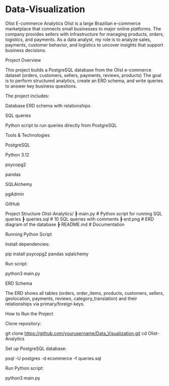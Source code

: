 # Data-Visualization
Olist E-commerce Analytics
Olist is a large Brazilian e-commerce marketplace that connects small businesses to major online platforms. The company provides sellers with infrastructure for managing products, orders, logistics, and payments.
As a data analyst, my role is to analyze sales, payments, customer behavior, and logistics to uncover insights that support business decisions.

Project Overview

This project builds a PostgreSQL database from the Olist e-commerce dataset (orders, customers, sellers, payments, reviews, products)
The goal is to perform structured analytics, create an ERD schema, and write queries to answer key business questions.

The project includes:

Database ERD schema with relationships 

SQL queries 

Python script to run queries directly from PostgreSQL

Tools & Technologies

PostgreSQL 

Python 3.12

psycopg2 

pandas 

SQLAlchemy

pgAdmin 

GitHub

Project Structure
Olist-Analytics/
 ┣ main.py              # Python script for running SQL queries
 ┣ queries.sql          # 10 SQL queries with comments
 ┣ erd.png              # ERD diagram of the database
 ┣ README.md            # Documentation



Running Python Script

Install dependencies:

pip install psycopg2 pandas sqlalchemy


Run script:

python3 main.py



ERD Schema

The ERD shows all tables (orders, order_items, products, customers, sellers, geolocation, payments, reviews, category_translation) and their relationships via primary/foreign keys.



How to Run the Project

Clone repository:

git clone https://github.com/yourusername/Data_Visualization.git
cd Olist-Analytics


Set up PostgreSQL database:

psql -U postgres -d ecommerce -f queries.sql


Run Python script:

python3 main.py
